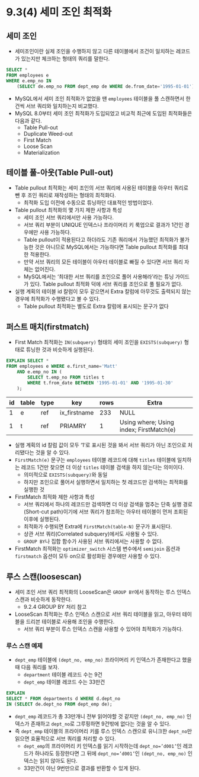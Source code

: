 # 9.3(4) 세미 조인 최적화

## 세미 조인

- 세미조인이란 실제 조인을 수행하지 않고 다른 테이블에서 조건이 일치하는 레코드가 있는지만 체크하는 형태의 쿼리를 말한다.

```sql
SELECT *
FROM employees e
WHERE e.emp_no IN
	(SELECT de.emp_no FROM dept_emp de WHERE de.from_date='1995-01-01');
```

- MySQL에서 세미 조인 최적화가 없었을 땐 `employees` 테이블을 풀 스캔하면서 한 건씩 서브 쿼리와 일치하는지 비교했다.
- MySQL 8.0부터 세미 조인 최적화가 도입되었고 비교적 최근에 도입된 최적화들은 다음과 같다.
    - Table Pull-out
    - Duplicate Weed-out
    - First Match
    - Loose Scan
    - Materialization

## 테이블 풀-아웃(Table Pull-out)

- Table pullout 최적화는 세미 조인의 서브 쿼리에 사용된 테이블을 아우터 쿼리로 뺀 후 조인 쿼리로 재작성하는 형태의 최적화다.
    - 최적화 도입 이전에 수동으로 튜닝하던 대표적인 방법이었다.
- Table pullout 최적화의 몇 가지 제한 사항과 특성
    - 세미 조인 서브 쿼리에서만 사용 가능하다.
    - 서브 쿼리 부분이 UNIQUE 인덱스나 프라이머리 키 룩업으로 결과가 1건인 경우에만 사용 가능하다.
    - Table pullout이 적용된다고 하더라도 기존 쿼리에서 가능했던 최적화가 불가능한 것은 아니므로 MySQL에서는 가능하다면 Table pullout  최적화를 최대한 적용한다.
    - 만약 서브 쿼리의 모든 테이블이 아우터 테이블로 빠질 수 있다면 서브 쿼리 자체는 없어진다.
    - MySQL에서는 ‘최대한 서브 쿼리를 조인으로 풀어 사용해라’라는 튜닝 가이드가 있다. Table pullout 최적화 덕에 서브 쿼리를 조인으로 풀 필요가 없다.
- 실행 계획의 테이블 id 칼럼이 모두 같으면서 Extra 칼럼에 아무것도 출력되지 않는 경우에 최적화가 수행됐다고 볼 수 있다.
    - Table pullout 최적화는 별도로 Extra 칼럼에 표시되는 문구가 없다

## 퍼스트 매치(firstmatch)

- First Match 최적화는 `IN(subquery)` 형태의 세미 조인을 `EXISTS(subquery)` 형태로 튜닝한 것과 비슷하게 실행된다.

```sql
EXPLAIN SELECT *
FROM employees e WHERE e.first_name='Matt'
	AND e.emp_no IN (
		SELECT t.emp_no FROM titles t
		WHERE t.from_date BETWEEN '1995-01-01' AND '1995-01-30'
	);
```

| id | table | type | key | rows | Extra |
| --- | --- | --- | --- | --- | --- |
| 1 | e | ref | ix_firstname | 233 | NULL |
| 1 | t | ref | PRIAMRY | 1 | Using where; Using index; FirstMatch(e) |
- 실행 계획의 id 칼럼 값이 모두 ‘1’로 표시된 것을 봐서 서브 쿼리가 아닌 조인으로 처리됐다는 것을 알 수 있다.
- `FirstMatch(e)` 문구는 `employees` 테이블 레코드에 대해 `titles` 테이블에 일치하는 레코드 1건만 찾으면 더 이상 `titles` 테이블 검색을 하지 않는다는 의미이다.
    - 의미적으로 `EXISTS(subquery)`와 동일
    - 하지만 조인으로 풀어서 실행하면서 일치하는 첫 레코드만 검색하는 최적화를 실행한 것
- FirstMatch 최적화 제한 사항과 특성
    - 서브 쿼리에서 하나의 레코드만 검색하면 더 이상 검색을 멈추는 단축 실행 경로(Short-cut path)이기에 서브 쿼리가 참조하는 아우터 테이블이 먼저 조회된 이후에 실행된다.
    - 최적화가 수행되면 Extra에 `FirstMatch(table-N)` 문구가 표시된다.
    - 상관 서브 쿼리(Correlated subquery)에서도 사용될 수 있다.
    - `GROUP BY`나 집합 함수가 사용된 서브 쿼리에서는 사용할 수 없다.
- FirstMatch 최적화는 `optimizer_switch` 시스템 변수에서 `semijoin` 옵션과 `firstmatch` 옵션이 모두 on으로 활성화된 경우에만 사용할 수 있다.

## 루스 스캔(loosescan)

- 세미 조인 서브 쿼리 최적화의 LooseScan은 `GROUP BY`에서 동작하는 루스 인덱스 스캔과 비슷하게 동작한다.
    - 9.2.4 GROUP BY 처리 참고
- LooseScan 최적화는 루스 인덱스 스캔으로 서브 쿼리 테이블을 읽고, 아우터 테이블을 드리븐 테이블로 사용해 조인을 수행한다.
    - 서브 쿼리 부분이 루스 인덱스 스캔을 사용할 수 있어야 최적화가 가능하다.

### 루스 스캔 예제

- `dept_emp` 테이블에 `(dept_no, emp_no)` 프라이머리 키 인덱스가 존재한다고 했을 때 다음 쿼리를 보자.
    - `department` 테이블 레코드 수는 9건
    - `dept_emp` 테이블 레코드 수는 33만건

```sql
EXPLAIN 
SELECT * FROM departments d WHERE d.dept_no 
IN (SELECT de.dept_no FROM dept_emp de);
```

- `dept_emp` 레코드가 총 33만개니 전부 읽어야할 것 같지만 `(dept_no, emp_no)` 인덱스가 존재하고 `dept_no`로 그루핑하면 9건밖에 없다는 것을 알 수 있다.
- 즉 `dept_emp` 테이블의 프라이머리 키를 루스 인덱스 스캔으로 유니크한 `dept_no`만 읽으면 효율적으로 서브 쿼리를 처리할 수 있다.
    - `dept_emp`의 프라이머리 키 인덱스를 읽기 시작하는데 `dept_no=’d001’`인 레코드가 하나라도 등장한다면 그 뒤에 `dept_no=’d001’`인 `(dept_no, emp_no)` 인덱스는 읽지 않아도 된다.
    - 33만건이 아닌 9번만으로 결과를 반환할 수 있게 된다.